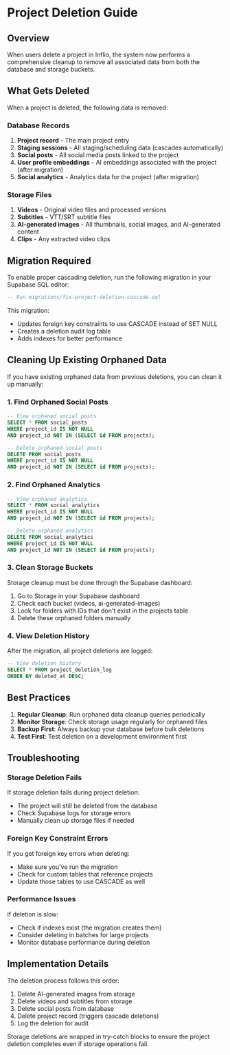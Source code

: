 # Project Deletion Guide

## Overview

When users delete a project in Inflio, the system now performs a comprehensive cleanup to remove all associated data from both the database and storage buckets.

## What Gets Deleted

When a project is deleted, the following data is removed:

### Database Records
1. **Project record** - The main project entry
2. **Staging sessions** - All staging/scheduling data (cascades automatically)
3. **Social posts** - All social media posts linked to the project
4. **User profile embeddings** - AI embeddings associated with the project (after migration)
5. **Social analytics** - Analytics data for the project (after migration)

### Storage Files
1. **Videos** - Original video files and processed versions
2. **Subtitles** - VTT/SRT subtitle files
3. **AI-generated images** - All thumbnails, social images, and AI-generated content
4. **Clips** - Any extracted video clips

## Migration Required

To enable proper cascading deletion, run the following migration in your Supabase SQL editor:

```sql
-- Run migrations/fix-project-deletion-cascade.sql
```

This migration:
- Updates foreign key constraints to use CASCADE instead of SET NULL
- Creates a deletion audit log table
- Adds indexes for better performance

## Cleaning Up Existing Orphaned Data

If you have existing orphaned data from previous deletions, you can clean it up manually:

### 1. Find Orphaned Social Posts
```sql
-- View orphaned social posts
SELECT * FROM social_posts 
WHERE project_id IS NOT NULL 
AND project_id NOT IN (SELECT id FROM projects);

-- Delete orphaned social posts
DELETE FROM social_posts 
WHERE project_id IS NOT NULL 
AND project_id NOT IN (SELECT id FROM projects);
```

### 2. Find Orphaned Analytics
```sql
-- View orphaned analytics
SELECT * FROM social_analytics 
WHERE project_id IS NOT NULL 
AND project_id NOT IN (SELECT id FROM projects);

-- Delete orphaned analytics
DELETE FROM social_analytics 
WHERE project_id IS NOT NULL 
AND project_id NOT IN (SELECT id FROM projects);
```

### 3. Clean Storage Buckets
Storage cleanup must be done through the Supabase dashboard:

1. Go to Storage in your Supabase dashboard
2. Check each bucket (videos, ai-generated-images)
3. Look for folders with IDs that don't exist in the projects table
4. Delete these orphaned folders manually

### 4. View Deletion History
After the migration, all project deletions are logged:

```sql
-- View deletion history
SELECT * FROM project_deletion_log 
ORDER BY deleted_at DESC;
```

## Best Practices

1. **Regular Cleanup**: Run orphaned data cleanup queries periodically
2. **Monitor Storage**: Check storage usage regularly for orphaned files
3. **Backup First**: Always backup your database before bulk deletions
4. **Test First**: Test deletion on a development environment first

## Troubleshooting

### Storage Deletion Fails
If storage deletion fails during project deletion:
- The project will still be deleted from the database
- Check Supabase logs for storage errors
- Manually clean up storage files if needed

### Foreign Key Constraint Errors
If you get foreign key errors when deleting:
- Make sure you've run the migration
- Check for custom tables that reference projects
- Update those tables to use CASCADE as well

### Performance Issues
If deletion is slow:
- Check if indexes exist (the migration creates them)
- Consider deleting in batches for large projects
- Monitor database performance during deletion

## Implementation Details

The deletion process follows this order:

1. Delete AI-generated images from storage
2. Delete videos and subtitles from storage
3. Delete social posts from database
4. Delete project record (triggers cascade deletions)
5. Log the deletion for audit

Storage deletions are wrapped in try-catch blocks to ensure the project deletion completes even if storage operations fail. 